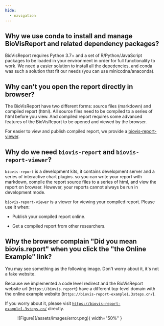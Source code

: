 ```yaml
---
hide:
  - navigation
---
```


## Why we use conda to install and manage BioVisReport and related dependency packages?

BioVisReport requires Python 3.7+ and a set of R/Python/JavaScript packages to be loaded in your environment in order for full functionality to work. We need a easier solution to install all the depedencies, and conda was such a solution that fit our needs (you can use minicodna/anaconda).

## Why can't you open the report directly in browser?

The BioVisReport have two different forms: source files (markdown) and compiled report (html). All source files need to be compiled to a series of html before you view. And compiled report requires some advanced features of the BioVisReport to be opened and viewed by the browser.

For easier to view and publish compiled report, we provide a [biovis-report-viewer](/docs/write-your-report/).

## Why do we need `biovis-report` and `biovis-report-viewer`?

`biovis-report` is a development kits, it contains development server and a series of interactive chart plugins. so you can write your report with markdown, compile the report source files to a series of html, and view the report on browser. However, your reports cannot always be run in development mode.

`biovis-report-viewer` is a viewer for viewing your compiled report. Please use it when:

- Publish your compiled report online.

- Get a compiled report from other researchers.

## Why the browser complain "Did you mean biovis.report" when you click the "the Online Example" link?

You may see something as the following image. Don't worry about it, it's not a fake website.

Because we implemented a code level redirect and the BioVisReport website url (`https://biovis.report`) have a different top-level domain with the online example website (`https://biovis-report-example1.3steps.cn/`).

If you worry about it, please visit [`https://biovis-report-example1.3steps.cn/`](`https://biovis-report-example1.3steps.cn/`) directly.

<figure markdown>
  ![Figure](/assets/images/error.png){ width="50%" }
</figure>
